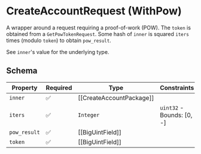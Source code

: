 # CreateAccountRequest (WithPow)

A wrapper around a request requiring a proof-of-work (POW). The `token` is obtained from a
`GetPowTokenRequest`. Some hash of `inner` is squared `iters` times (modulo `token`) to obtain
`pow_result`.

See `inner`'s value for the underlying type.

## Schema

| Property | Required | Type | Constraints |
| --- | --- | --- | --- |
| `inner` | ✅ | [[CreateAccountPackage]] |     | 
| `iters` | ✅ | `Integer` | `uint32` - Bounds: [0, -] | 
| `pow_result` | ✅ | [[BigUintField]] |     | 
| `token` | ✅ | [[BigUintField]] |     | 



